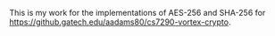 This is my work for the implementations of AES-256 and SHA-256 for
<https://github.gatech.edu/aadams80/cs7290-vortex-crypto>.
